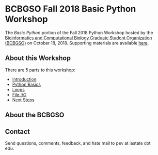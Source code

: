 # BCBGSO Fall 2018 Basic Python Workshop

The *Basic Python* portion of the Fall 2018 Python Workshop hosted by the [Bioinformatics and Computational Biology Graduate Student Organization (BCBGSO)][bcbgso-stuorg] on October 18, 2018.  Supporting materials are available [here](https://github.com/pommevilla/bcb.fall2018.basic.python.mats).  
## About this Workshop

There are 5 parts to this workshop:

* [Introduction](lessons/basic.python.1.ipynb) 
* [Python Basics](lessons/basic.python.2.ipynb)
* [Loops](lessons/basic.python.3.ipynb)
* [File I/O](lessons/basic.python.4.ipynb)
* [Next Steps](lessons/basic.python.5.ipynb)

## About the BCBGSO




## Contact

Send questions, comments, feedback, and hate mail to pev at iastate dot edu.

[bcbgso-stuorg]: https://www.stuorg.iastate.edu/site/bcbgso
